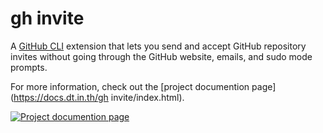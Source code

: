# gh invite

A [GitHub CLI](https://cli.github.com/) extension that lets you send and accept GitHub repository invites without going through the GitHub website, emails, and sudo mode prompts.

For more information, check out the [project documention page](https://docs.dt.in.th/gh invite/index.html).

[![Project documention page](https://ss.dt.in.th/api/screenshots/docs-gh-invite__index.png)](https://docs.dt.in.th/gh-invite/index.html)